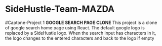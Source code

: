 # SideHustle-Team-MAZDA
#Captone-Project 1 **GOOGLE SEARCH PAGE CLONE**
This project is a clone of google search home page using React.
The default google logo is replaced by a SideHustle logo.
When the search input has characters in it, the logo changes to the entered characters and back to the logo if empty
